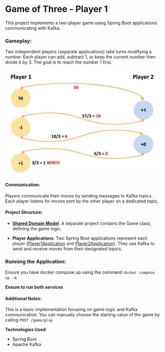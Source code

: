 # Game of Three - Player 1

This project implements a two-player game using Spring Boot applications communicating with Kafka.

### Gameplay:

Two independent players (separate applications) take turns modifying a number.
Each player can add, subtract 1, or keep the current number then divide it by 3.
The goal is to reach the number 1 first.

![img.png](img.png)

#### Communication:

Players communicate their moves by sending messages to Kafka topics.
Each player listens for moves sent by the other player on a dedicated topic.

#### Project Structure:

* **[Shared Domain Model](https://github.com/AmjadKhader/Game-of-three.Game)**: A separate project contains the Game class, defining the game logic.

* **Player Applications**: Two Spring Boot applications represent each player ([Player1Application](https://github.com/AmjadKhader/Game-of-Three.Player1) and [Player2Application](https://github.com/AmjadKhader/Game-of-Three.Player2)). They use Kafka to send and receive moves from their designated topics.



### Running the Application:

Ensure you have docker compose up using the command `docker compose up -d`.

**Ensure to run both services**


#### Additional Notes:

This is a basic implementation focusing on game logic and Kafka communication.
You can manually choose the starting value of the game by calling `POST /game/play` 

**Technologies Used:**
* Spring Boot 
* Apache Kafka
